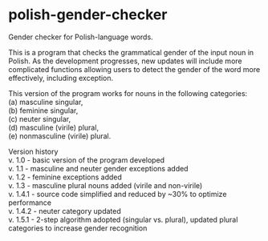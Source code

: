 # polish-gender-checker
Gender checker for Polish-language words.

This is a program that checks the grammatical gender of the input noun in Polish.
As the development progresses, new updates will include more complicated functions
allowing users to detect the gender of the word more effectively, including exception.

This version of the program works for nouns in the following categories:<br>
(a) masculine singular,<br>
(b) feminine singular,<br>
(c) neuter singular,<br>
(d) masculine (virile) plural,<br>
(e) nonmasculine (virile) plural.<br>

Version history<br>
v. 1.0 - basic version of the program developed<br>
v. 1.1 - masculine and neuter gender exceptions added<br>
v. 1.2 - feminine exceptions added<br>
v. 1.3 - masculine plural nouns added (virile and non-virile)<br>
v. 1.4.1 - source code simplified and reduced by ~30% to optimize performance<br>
v. 1.4.2 - neuter category updated<br>
v. 1.5.1 - 2-step algorithm adopted (singular vs. plural), updated plural categories to increase gender recognition